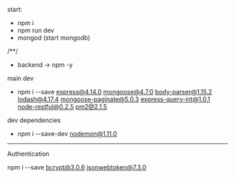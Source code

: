 start:
- npm i
- npm run dev
- mongod (start mongodb)

/**/

- backend -> npm -y

main dev
- npm i --save express@4.14.0 mongoose@4.7.0 body-parser@1.15.2 lodash@4.17.4 mongoose-paginate@5.0.3 express-query-int@1.0.1 node-restful@0.2.5 pm2@2.1.5

dev dependencies
- npm i --save-dev nodemon@1.11.0


--- 

Authentication

npm i --save bcrypt@3.0.6 jsonwebtoken@7.3.0
